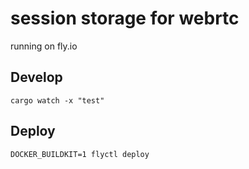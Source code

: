 # session storage for webrtc

running on fly.io
## Develop

```
cargo watch -x "test"
```
## Deploy

```
DOCKER_BUILDKIT=1 flyctl deploy
```

